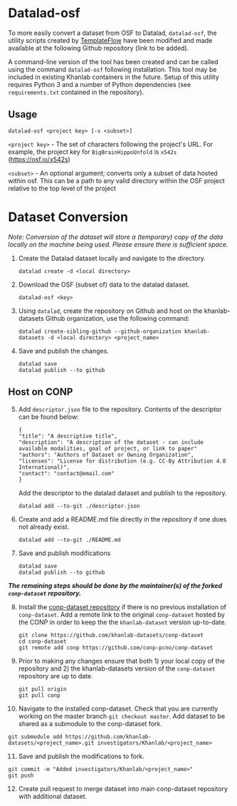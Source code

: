 # Datalad-osf
To more easily convert a dataset from OSF to Datalad, `datalad-osf`, the utility scripts created by [TemplateFlow](https://github.com/templateflow) have been modified and made available at the following Github repository (link to be added).

A command-line version of the tool has been created and can be called using the command `datalad-osf` following installation. This tool may be included in existing Khanlab containers in the future. Setup of this utility requires Python 3 and a number of Python dependencies (see `requirements.txt` contained in the repository).

## Usage
```
datalad-osf <project key> [-s <subset>]
```


`<project key>` - The set of characters following the project's URL. For example, the project key for `BigBrainHippoUnfold` is `x542s` (https://osf.io/x542s)

`<subset>` - An optional argument; converts only a subset of data hosted within osf. This can be a path to any valid directory within the OSF project relative to the top level of the project

# Dataset Conversion
_Note: Conversion of the dataset will store a (temporary) copy of the data locally on the machine being used. Please ensure there is sufficient space._


1. Create the Datalad dataset locally and navigate to the directory.

    ```
    datalad create -d <local directory>
    ```

2. Download the OSF (subset of) data to the datalad dataset.

    ```
    datalad-osf <key>
    ```

3. Using `datalad`, create the repository on Github and host on the khanlab-datasets Github organization, use the following command:

    ```
    datalad create-sibling-github --github-organization khanlab-datasets -d <local directory> <project_name>
    ```

4. Save and publish the changes.

    ```
    datalad save
    datalad publish --to github
    ```

## Host on CONP
5. Add `descriptor.json` file to the repository. Contents of the descriptor can be found below:

    ```
    {
    "title": "A descriptive title",
    "description": "A description of the dataset - can include available modalities, goal of project, or link to paper"
    "authors": "Authors of Dataset or Owning Organization",
    "licenses": "License for distribution (e.g. CC-By Attribution 4.0 International)",
    "contact": "contact@email.com"
    }
    ```

    Add the descriptor to the datalad dataset and publish to the repository.

    ```
    datalad add --to-git ./descriptor.json
    ```

6. Create and add a README.md file directly in the repository if one does not already exist.
    ```
    datalad add --to-git ./README.md
    ```

7. Save and publish modifications
    ```
    datalad save
    datalad publish --to github
    ```


**_The remaining steps should be done by the maintainer(s) of the forked `conp-dataset` repository._**


8. Install the [conp-dataset repository](https://github.com/khanlab-datasets/conp-dataset) if there is no previous installation of `conp-dataset`. Add a remote link to the original `conp-dataset` hosted by the CONP in order to keep the the `khanlab-dataset` version up-to-date.
    ```
    git clone https://github.com/khanlab-datasets/conp-dataset
    cd conp-dataset
    git remote add conp https://github.com/conp-pcno/conp-dataset
    ```

9. Prior to making any changes ensure that both 1) your local copy of the repository and 2) the khanlab-datasets version of the `conp-dataset` repository are up to date.

    ```
    git pull origin
    git pull conp
    ```

10. Navigate to the installed conp-dataset. Check that you are currently working on the master branch `git checkout master`. Add dataset to be shared as a submodule to the conp-dataset fork.
```
git submodule add https://github.com/khanlab-datasets/<project_name>.git investigators/Khanlab/<project_name>
```

11. Save and publish the modifications to fork.
```
git commit -m "Added investigators/Khanlab/<project_name>"
git push
```

12. Create pull request to merge dataset into main conp-dataset repository with additional dataset.
